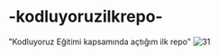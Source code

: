 # -kodluyoruzilkrepo-
"Kodluyoruz Eğitimi kapsamında açtığım ilk repo"
![31](https://github.com/ARDAURKMEZ/-kodluyoruzilkrepo-/assets/142769861/9458bed5-bdf5-410d-b573-9580d57e6cfe)
